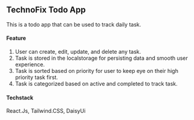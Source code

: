 ## TechnoFix Todo App

This is a todo app that can be used to track daily task.

#### Feature

1. User can create, edit, update, and delete any task.
2. Task is stored in the localstorage for persisting data and smooth user experience.
3. Task is sorted based on priority for user to keep eye on their high priority task first.
4. Task is categorized based on active and completed to track task.

#### Techstack

React.Js, Tailwind.CSS, DaisyUi
